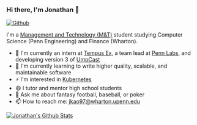### Hi there, I'm Jonathan 👋

[![Github](https://img.shields.io/github/followers/jonathankao97?label=Follow&style=social)](https://github.com/jonathankao97)

I'm a [Management and Technology (M&T)](https://fisher.wharton.upenn.edu) student studying Computer Science (Penn Engineering) and Finance (Wharton).

-   🔭 I'm currently an intern at [Tempus Ex](https://tempus-ex.com/), a team lead at [Penn Labs](https://pennlabs.org/), and developing version 3 of [UmpCast](https://github.com/UmpCast)
-   🌱 I'm currently learning to write higher quality, scalable, and maintainable software
-   ⚡ I'm interested in [Kubernetes](https://kubernetes.io/)
-   😄 I tutor and mentor high school students
-   💬 Ask me about fantasy football, baseball, or poker
-   📫 How to reach me: jkao97@wharton.upenn.edu

[![Jonathan's Github Stats](https://github-readme-stats.vercel.app/api?username=jonathankao97&count_private=true&theme=default&show_icons=true)](https://github.com/jonathankao97)

<!--
**jonathankao97/jonathankao97** is a ✨ _special_ ✨ repository because its `README.md` (this file) appears on your GitHub profile.

Here are some ideas to get you started:

- 🔭 I’m currently working on ...
- 🌱 I’m currently learning ...
- 👯 I’m looking to collaborate on ...
- 🤔 I’m looking for help with ...
- 💬 Ask me about ...
- 📫 How to reach me: ...
- 😄 Pronouns: ...
- ⚡ Fun fact: ...
-->
